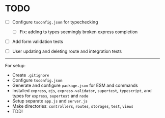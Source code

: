 # TODO

- [ ] Configure `tsconfig.json` for typechecking
   - [ ] Fix: adding ts types seemingly broken express completion

- [ ] Add form validation tests

- [ ] User updating and deleting route and integration tests

---

For setup:

- Create `.gitignore`
- Configure `tsconfig.json`
- Generate and configure `package.json` for ESM and commands
- Installed `express`, `ejs`, `express-validator`, `supertest`, `typescript`, and types for `express`, `supertest` and `node`
- Setup separate `app.js` and `server.js`
- Make directories: `controllers`, `routes`, `storages`, `test`, `views`
- TDD! 
